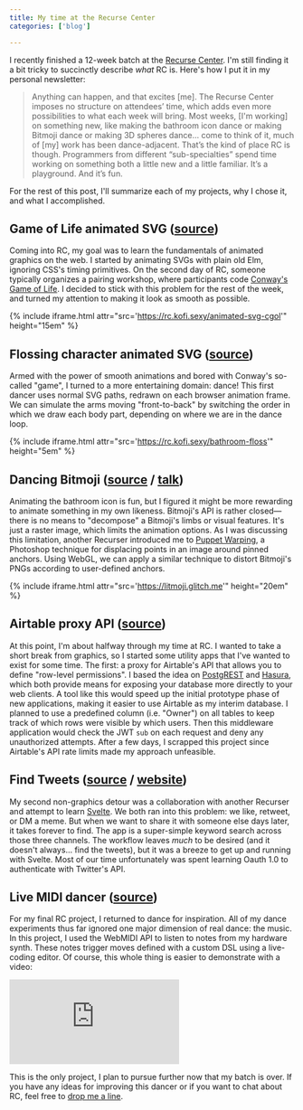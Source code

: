 ```yaml
---
title: My time at the Recurse Center
categories: ['blog']

---
```


I recently finished a 12-week batch at the [Recurse Center](https://www.recurse.com/scout/click?t=65e59108b8d145fc3abc19ac684004a8).
I'm still finding it a bit tricky to succinctly describe _what_ RC is.
Here's how I put it in my personal newsletter:

> Anything can happen, and that excites [me].
> The Recurse Center imposes no structure on attendees’ time, which adds even more possibilities to what each week will bring.
> Most weeks, [I'm working] on something new, like making the bathroom icon dance or making Bitmoji dance or making 3D spheres dance…
> come to think of it, much of [my] work has been dance-adjacent.
> That’s the kind of place RC is though.
> Programmers from different “sub-specialties” spend time working on something both a little new and a little familiar.
> It’s a playground. And it’s fun.

For the rest of this post, I'll summarize each of my projects,
why I chose it, and what I accomplished.

## Game of Life animated SVG ([source](https://github.com/kofigumbs/rc/blob/master/src/Cgol.elm))

Coming into RC, my goal was to learn the fundamentals of animated graphics on the web.
I started by animating SVGs with plain old Elm, ignoring CSS's timing primitives.
On the second day of RC, someone typically organizes a pairing workshop,
where participants code [Conway's Game of Life](https://en.wikipedia.org/wiki/Conway%27s_Game_of_Life).
I decided to stick with this problem for the rest of the week,
and turned my attention to making it look as smooth as possible.

{% include iframe.html attr="src='https://rc.kofi.sexy/animated-svg-cgol'" height="15em" %}


## Flossing character animated SVG ([source](https://github.com/kofigumbs/rc/blob/master/src/Floss.elm))

Armed with the power of smooth animations and bored with Conway's so-called "game",
I turned to a more entertaining domain: dance!
This first dancer uses normal SVG paths, redrawn on each browser animation frame.
We can simulate the arms moving "front-to-back" by switching the order in which we
draw each body part, depending on where we are in the dance loop.

{% include iframe.html attr="src='https://rc.kofi.sexy/bathroom-floss'" height="5em" %}


## Dancing Bitmoji ([source](https://github.com/kofigumbs/rc/blob/master/src/Warp.elm) / [talk](talk/bitmoji-webgl-elm))

Animating the bathroom icon is fun, but I figured it might be more rewarding
to animate something in my own likeness.
Bitmoji's API is rather closed—there is no means to "decompose" a Bitmoji's limbs or visual features.
It's just a raster image, which limits the animation options.
As I was discussing this limitation, another Recurser introduced me to
[Puppet Warping](https://www.youtube.com/watch?v=lIYxyQ2s64c&t=140),
a Photoshop technique for displacing points in an image around pinned anchors.
Using WebGL, we can apply a similar technique to distort Bitmoji's PNGs
according to user-defined anchors.

{% include iframe.html attr="src='https://litmoji.glitch.me'" height="20em" %}

## Airtable proxy API ([source](https://github.com/kofigumbs/airtable-app-proxy))

At this point, I'm about halfway through my time at RC.
I wanted to take a short break from graphics,
so I started some utility apps that I've wanted to exist for some time.
The first: a proxy for Airtable's API that allows you to define "row-level permissions".
I based the idea on [PostgREST](https://postgrest.org) and [Hasura](https://hasura.io),
which both provide means for exposing your database more directly to your web clients.
A tool like this would speed up the initial prototype phase of new applications,
making it easier to use Airtable as my interim database.
I planned to use a predefined column (i.e. "Owner") on all tables to keep track of which rows were visible by which users.
Then this middleware application would check the JWT `sub` on each request and deny any unauthorized attempts.
After a few days, I scrapped this project since Airtable's API rate limits made my approach unfeasible.


## Find Tweets ([source](https://github.com/kofigumbs/find-tweets) / [website](https://findtweets.herokuapp.com))

My second non-graphics detour was a collaboration with another Recurser and attempt to learn
[Svelte](https://svelte.dev/).
We both ran into this problem: we like, retweet, or DM a meme.
But when we want to share it with someone else days later, it takes forever to find.
The app is a super-simple keyword search across those three channels.
The workflow leaves _much_ to be desired (and it doesn't always... find the tweets),
but it was a breeze to get up and running with Svelte.
Most of our time unfortunately was spent learning Oauth 1.0 to authenticate with Twitter's API.

## Live MIDI dancer ([source](https://github.com/kofigumbs/rc/blob/master/src/Visualizer.elm))

For my final RC project, I returned to dance for inspiration.
All of my dance experiments thus far ignored one major dimension of real dance: the music.
In this project, I used the WebMIDI API to listen to notes from my hardware synth.
These notes trigger moves defined with a custom DSL using a live-coding editor.
Of course, this whole thing is easier to demonstrate with a video:

<iframe src="https://www.youtube-nocookie.com/embed/cVfDM_I8MDU" frameborder="0" allowfullscreen></iframe>

This is the only project, I plan to pursue further now that my batch is over.
If you have any ideas for improving this dancer or if you want to chat about RC,
feel free to [drop me a line](mailto:hello@kofi.sexy).
